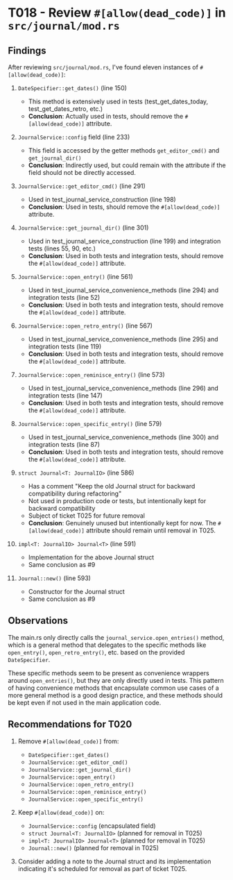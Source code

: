# T018 - Review `#[allow(dead_code)]` in `src/journal/mod.rs`

## Findings

After reviewing `src/journal/mod.rs`, I've found eleven instances of `#[allow(dead_code)]`:

1. `DateSpecifier::get_dates()` (line 150)
   - This method is extensively used in tests (test_get_dates_today, test_get_dates_retro, etc.)
   - **Conclusion**: Actually used in tests, should remove the `#[allow(dead_code)]` attribute.

2. `JournalService::config` field (line 233)
   - This field is accessed by the getter methods `get_editor_cmd()` and `get_journal_dir()`
   - **Conclusion**: Indirectly used, but could remain with the attribute if the field should not be directly accessed.

3. `JournalService::get_editor_cmd()` (line 291)
   - Used in test_journal_service_construction (line 198)
   - **Conclusion**: Used in tests, should remove the `#[allow(dead_code)]` attribute.

4. `JournalService::get_journal_dir()` (line 301)
   - Used in test_journal_service_construction (line 199) and integration tests (lines 55, 90, etc.)
   - **Conclusion**: Used in both tests and integration tests, should remove the `#[allow(dead_code)]` attribute.

5. `JournalService::open_entry()` (line 561)
   - Used in test_journal_service_convenience_methods (line 294) and integration tests (line 52)
   - **Conclusion**: Used in both tests and integration tests, should remove the `#[allow(dead_code)]` attribute.

6. `JournalService::open_retro_entry()` (line 567)
   - Used in test_journal_service_convenience_methods (line 295) and integration tests (line 119)
   - **Conclusion**: Used in both tests and integration tests, should remove the `#[allow(dead_code)]` attribute.

7. `JournalService::open_reminisce_entry()` (line 573)
   - Used in test_journal_service_convenience_methods (line 296) and integration tests (line 147)
   - **Conclusion**: Used in both tests and integration tests, should remove the `#[allow(dead_code)]` attribute.

8. `JournalService::open_specific_entry()` (line 579)
   - Used in test_journal_service_convenience_methods (line 300) and integration tests (line 87)
   - **Conclusion**: Used in both tests and integration tests, should remove the `#[allow(dead_code)]` attribute.

9. `struct Journal<T: JournalIO>` (line 586)
   - Has a comment "Keep the old Journal struct for backward compatibility during refactoring"
   - Not used in production code or tests, but intentionally kept for backward compatibility
   - Subject of ticket T025 for future removal
   - **Conclusion**: Genuinely unused but intentionally kept for now. The `#[allow(dead_code)]` attribute should remain until removal in T025.

10. `impl<T: JournalIO> Journal<T>` (line 591)
    - Implementation for the above Journal struct
    - Same conclusion as #9

11. `Journal::new()` (line 593)
    - Constructor for the Journal struct
    - Same conclusion as #9

## Observations

The main.rs only directly calls the `journal_service.open_entries()` method, which is a general method that delegates to the specific methods like `open_entry()`, `open_retro_entry()`, etc. based on the provided `DateSpecifier`.

These specific methods seem to be present as convenience wrappers around `open_entries()`, but they are only directly used in tests. This pattern of having convenience methods that encapsulate common use cases of a more general method is a good design practice, and these methods should be kept even if not used in the main application code.

## Recommendations for T020

1. Remove `#[allow(dead_code)]` from:
   - `DateSpecifier::get_dates()`
   - `JournalService::get_editor_cmd()`
   - `JournalService::get_journal_dir()`
   - `JournalService::open_entry()`
   - `JournalService::open_retro_entry()`
   - `JournalService::open_reminisce_entry()`
   - `JournalService::open_specific_entry()`

2. Keep `#[allow(dead_code)]` on:
   - `JournalService::config` (encapsulated field)
   - `struct Journal<T: JournalIO>` (planned for removal in T025)
   - `impl<T: JournalIO> Journal<T>` (planned for removal in T025)
   - `Journal::new()` (planned for removal in T025)

3. Consider adding a note to the Journal struct and its implementation indicating it's scheduled for removal as part of ticket T025.